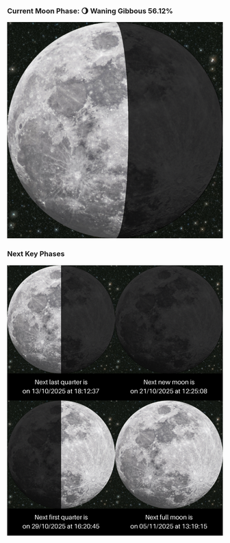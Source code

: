 ### Current Moon Phase: 🌖 Waning Gibbous 56.12%
![Moon Phase](moonphase.png)
### Next Key Phases
![Gallery](gallery.png)